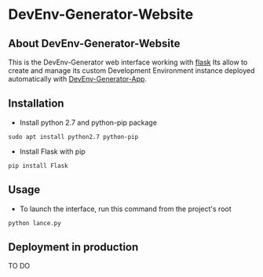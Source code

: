 # DevEnv-Generator-Website
## About DevEnv-Generator-Website
This is the DevEnv-Generator web interface working with [flask](http://flask.pocoo.org/)
Its allow to create and manage its custom Development Environment instance 
deployed automatically with [DevEnv-Generator-App](https://github.com/Skeith918/DevEnv-Generator-App).

## Installation
- Install python 2.7 and python-pip package
```
sudo apt install python2.7 python-pip
```
- Install Flask with pip
```
pip install Flask
```

## Usage
- To launch the interface, run this command from the project's root
```
python lance.py
```
## Deployment in production
TO DO
